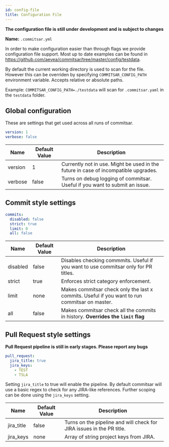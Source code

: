 ```yaml
---
id: config-file
title: Configuration File
---
```


**The configuration file is still under development and is subject to changes**

**Name:** `.commitsar.yml`

In order to make configuration easier than through flags we provide configuration file support. Most up to date examples can be found in <https://github.com/aevea/commitsar/tree/master/config/testdata>.

By default the current working directory is used to scan for the file. However this can be overriden by specifying `COMMITSAR_CONFIG_PATH` environment variable. Accepts relative or absolute paths.

Example: `COMMITSAR_CONFIG_PATH=./testdata` will scan for `.commitsar.yaml` in the `testdata` folder.

## Global configuration

These are settings that get used across all runs of commitsar.

```yaml
version: 1
verbose: false
```

| Name    | Default Value | Description                                                                         |
| ------- | ------------- | ----------------------------------------------------------------------------------- |
| version | 1             | Currently not in use. Might be used in the future in case of incompatible upgrades. |
| verbose | false         | Turns on debug logging of commitsar. Useful if you want to submit an issue.         |

## Commit style settings

```yaml
commits:
  disabled: false
  strict: true
  limit: 0
  all: false
```

| Name     | Default Value | Description                                                                                   |
| -------- | ------------- | --------------------------------------------------------------------------------------------- |
| disabled | false         | Disables checking commmits. Useful if you want to use commitsar only for PR titles.           |
| strict   | true          | Enforces strict category enforcement.                                                         |
| limit    | none          | Makes commitsar check only the last x commits. Useful if you want to run commitsar on master. |
| all      | false         | Makes commitsar check all the commits in history. **Overrides the `limit` flag**              |

## Pull Request style settings

**Pull Request pipeline is still in early stages. Please report any bugs**

```yaml
pull_request:
  jira_title: true
  jira_keys:
    - TEST
    - TSLA
```

Setting `jira_title` to true will enable the pipeline. By default commitsar will use a basic regex to check for any JIRA-like references. Further scoping can be done using the `jira_keys` setting.

| Name       | Default Value | Description                                                           |
| ---------- | ------------- | --------------------------------------------------------------------- |
| jira_title | false         | Turns on the pipeline and will check for JIRA issues in the PR title. |
| jira_keys  | none          | Array of string project keys from JIRA.                               |

